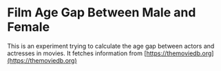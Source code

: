 # Film Age Gap Between Male and Female
This is an experiment trying to calculate the age gap between actors and actresses in movies.
It fetches information from [https://themoviedb.org](https://themoviedb.org)